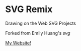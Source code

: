 # SVG Remix
Drawing on the Web SVG Projects

Forked from Emily Huang's _svg_

[My Website!](http://i6.cims.nyu.edu/~her243/dotw/hw1/index.html)
